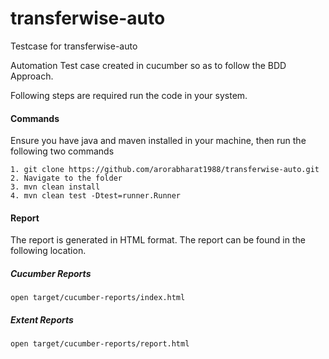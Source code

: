 # transferwise-auto
Testcase for transferwise-auto

Automation Test case created in cucumber so as to follow the BDD Approach. 

Following steps are required run the code in your system.

#### Commands
Ensure you have java and maven installed in your machine, then run the following two commands

```
1. git clone https://github.com/arorabharat1988/transferwise-auto.git
2. Navigate to the folder
3. mvn clean install
4. mvn clean test -Dtest=runner.Runner
```

#### Report
The report is generated in HTML format. The report can be found in the following location.

##### Cucumber Reports
```
open target/cucumber-reports/index.html
```

##### Extent Reports
```
open target/cucumber-reports/report.html
```
